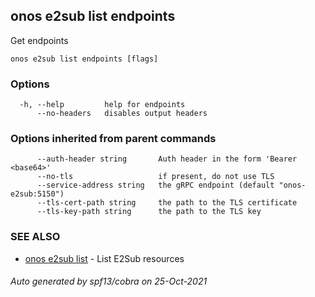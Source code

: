 ## onos e2sub list endpoints

Get endpoints

```
onos e2sub list endpoints [flags]
```

### Options

```
  -h, --help         help for endpoints
      --no-headers   disables output headers
```

### Options inherited from parent commands

```
      --auth-header string       Auth header in the form 'Bearer <base64>'
      --no-tls                   if present, do not use TLS
      --service-address string   the gRPC endpoint (default "onos-e2sub:5150")
      --tls-cert-path string     the path to the TLS certificate
      --tls-key-path string      the path to the TLS key
```

### SEE ALSO

* [onos e2sub list](onos_e2sub_list.md)	 - List E2Sub resources

###### Auto generated by spf13/cobra on 25-Oct-2021
